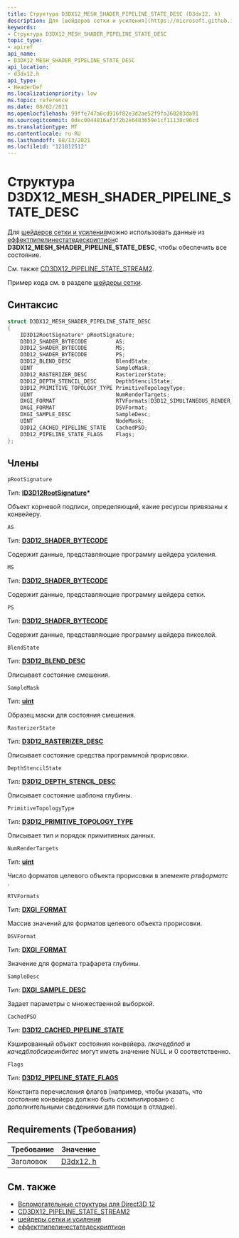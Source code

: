 ```yaml
---
title: Структура D3DX12_MESH_SHADER_PIPELINE_STATE_DESC (D3dx12. h)
description: Для [шейдеров сетки и усиления](https://microsoft.github.io/DirectX-Specs/d3d/MeshShader.html)можно использовать данные из [еффектпипелинестатедескриптион](https://github.com/Microsoft/DirectXTK12/wiki/EffectPipelineStateDescription)с **D3DX12_MESH_SHADER_PIPELINE_STATE_DESC**, чтобы обеспечить все состояние.
keywords:
- Структура D3DX12_MESH_SHADER_PIPELINE_STATE_DESC
topic_type:
- apiref
api_name:
- D3DX12_MESH_SHADER_PIPELINE_STATE_DESC
api_location:
- d3dx12.h
api_type:
- HeaderDef
ms.localizationpriority: low
ms.topic: reference
ms.date: 08/02/2021
ms.openlocfilehash: 99ffe747a6cd916f82e3d2ae52f9fa368203da91
ms.sourcegitcommit: 0dec0044816af3f2b2e6403659e1cf11138c90cd
ms.translationtype: MT
ms.contentlocale: ru-RU
ms.lasthandoff: 08/13/2021
ms.locfileid: "121812512"
---
```

# <a name="d3dx12_mesh_shader_pipeline_state_desc-structure"></a>Структура D3DX12_MESH_SHADER_PIPELINE_STATE_DESC

Для [шейдеров сетки и усиления](https://microsoft.github.io/DirectX-Specs/d3d/MeshShader.html)можно использовать данные из [еффектпипелинестатедескриптион](https://github.com/Microsoft/DirectXTK12/wiki/EffectPipelineStateDescription)с **D3DX12_MESH_SHADER_PIPELINE_STATE_DESC**, чтобы обеспечить все состояние.

См. также [CD3DX12_PIPELINE_STATE_STREAM2](cd3dx12-pipeline-state-stream1.md).

Пример кода см. в разделе [шейдеры сетки](https://github.com/Microsoft/DirectXTK12/wiki/EffectPipelineStateDescription#mesh-shaders).

## <a name="syntax"></a>Синтаксис

```cpp
struct D3DX12_MESH_SHADER_PIPELINE_STATE_DESC
{
    ID3D12RootSignature* pRootSignature;
    D3D12_SHADER_BYTECODE         AS;
    D3D12_SHADER_BYTECODE         MS;
    D3D12_SHADER_BYTECODE         PS;
    D3D12_BLEND_DESC              BlendState;
    UINT                          SampleMask;
    D3D12_RASTERIZER_DESC         RasterizerState;
    D3D12_DEPTH_STENCIL_DESC      DepthStencilState;
    D3D12_PRIMITIVE_TOPOLOGY_TYPE PrimitiveTopologyType;
    UINT                          NumRenderTargets;
    DXGI_FORMAT                   RTVFormats[D3D12_SIMULTANEOUS_RENDER_TARGET_COUNT];
    DXGI_FORMAT                   DSVFormat;
    DXGI_SAMPLE_DESC              SampleDesc;
    UINT                          NodeMask;
    D3D12_CACHED_PIPELINE_STATE   CachedPSO;
    D3D12_PIPELINE_STATE_FLAGS    Flags;
};
```

## <a name="members"></a>Члены

`pRootSignature`

Тип: **[ID3D12RootSignature](/windows/win32/api/d3d12/nn-d3d12-id3d12rootsignature)\***

Объект корневой подписи, определяющий, какие ресурсы привязаны к конвейеру.

`AS`

Тип: **[D3D12_SHADER_BYTECODE](/windows/win32/api/d3d12/ns-d3d12-d3d12_shader_bytecode)**

Содержит данные, представляющие программу шейдера усиления.

`MS`

Тип: **[D3D12_SHADER_BYTECODE](/windows/win32/api/d3d12/ns-d3d12-d3d12_shader_bytecode)**

Содержит данные, представляющие программу шейдера сетки.

`PS`

Тип: **[D3D12_SHADER_BYTECODE](/windows/win32/api/d3d12/ns-d3d12-d3d12_shader_bytecode)**

Содержит данные, представляющие программу шейдера пикселей.

`BlendState`

Тип: **[D3D12_BLEND_DESC](/windows/win32/api/d3d12/ns-d3d12-d3d12_blend_desc)**

Описывает состояние смешения.

`SampleMask`

Тип: **[uint](/windows/win32/winprog/windows-data-types)**

Образец маски для состояния смешения.

`RasterizerState`

Тип: **[D3D12_RASTERIZER_DESC](/windows/win32/api/d3d12/ns-d3d12-d3d12_rasterizer_desc)**

Описывает состояние средства программной прорисовки.

`DepthStencilState`

Тип: **[D3D12_DEPTH_STENCIL_DESC](/windows/win32/api/d3d12/ns-d3d12-d3d12_rasterizer_desc)**

Описывает состояние шаблона глубины.

`PrimitiveTopologyType`

Тип: **[D3D12_PRIMITIVE_TOPOLOGY_TYPE](/windows/win32/api/d3d12/ne-d3d12-d3d12_primitive_topology_type)**

Описывает тип и порядок примитивных данных.

`NumRenderTargets`

Тип: **[uint](/windows/win32/winprog/windows-data-types)**

Число форматов целевого объекта прорисовки в элементе *ртвформатс* .

`RTVFormats`

Тип: **[DXGI_FORMAT](/windows/win32/api/dxgiformat/ne-dxgiformat-dxgi_format)**

Массив значений для форматов целевого объекта прорисовки.

`DSVFormat`

Тип: **[DXGI_FORMAT](/windows/win32/api/dxgiformat/ne-dxgiformat-dxgi_format)**

Значение для формата трафарета глубины.

`SampleDesc`

Тип: **[DXGI_SAMPLE_DESC](/windows/win32/api/dxgiformat/ne-dxgiformat-dxgi_format)**

Задает параметры с множественной выборкой.

`CachedPSO`

Тип: **[D3D12_CACHED_PIPELINE_STATE](/windows/win32/api/d3d12/ns-d3d12-d3d12_cached_pipeline_state)**

Кэшированный объект состояния конвейера. *пкачедблоб* и *качедблобсизеинбитес* могут иметь значение NULL и 0 соответственно.

`Flags`

Тип: **[D3D12_PIPELINE_STATE_FLAGS](/windows/win32/api/d3d12/ne-d3d12-d3d12_pipeline_state_flags)**

Константа перечисления флагов (например, чтобы указать, что состояние конвейера должно быть скомпилировано с дополнительными сведениями для помощи в отладке).

## <a name="requirements"></a>Requirements (Требования)

| Требование | Значение |
|-------------------|-------------------------------------------------------------------------------------|
| Заголовок | [D3dx12. h](https://github.com/microsoft/DirectX-Headers/blob/main/include/directx/d3dx12.h) |

## <a name="see-also"></a>См. также

* [Вспомогательные структуры для Direct3D 12](helper-structures-for-d3d12.md)
* [CD3DX12_PIPELINE_STATE_STREAM2](cd3dx12-pipeline-state-stream1.md)
* [шейдеры сетки и усиления](https://microsoft.github.io/DirectX-Specs/d3d/MeshShader.html)
* [еффектпипелинестатедескриптион](https://github.com/Microsoft/DirectXTK12/wiki/EffectPipelineStateDescription)
